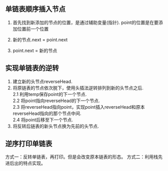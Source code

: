 ## 单链表顺序插入节点
1. 首先找到新添加的节点的位置，是通过辅助变量(指针).  point的位置是在要添加位置前一个位置

2. 新的节点.next = point.next
 
3. point.next = 新的节点


## 实现单链表的逆转

1. 建立新的头节点reverseHead. 
2. 将原链表的节点依次脱下，使用头插法逆转排列到新的头节点之后.  
2.1 利用temp保存point的下一个节点.  
2.2 将point指向reverseHead的下一个节点.  
2.3 将reverseHead指向point，实现point插入reverseHead和原本reverseHead指向的那个节点中间.  
2.4 将point后移至下一个节点.
3. 将反转后链表的新头节点换为先前的头节点.


## 逆序打印单链表
方式一：反转单链表，再打印。但是会改变原本链表的形态。
方式二：利用栈先进后出的特点实现。